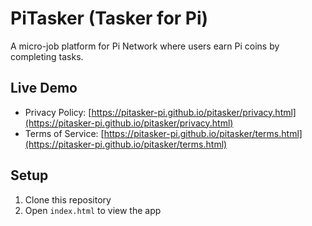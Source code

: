 # PiTasker (Tasker for Pi)
A micro-job platform for Pi Network where users earn Pi coins by completing tasks.

## Live Demo
- Privacy Policy: [https://pitasker-pi.github.io/pitasker/privacy.html](https://pitasker-pi.github.io/pitasker/privacy.html)
- Terms of Service: [https://pitasker-pi.github.io/pitasker/terms.html](https://pitasker-pi.github.io/pitasker/terms.html)

## Setup
1. Clone this repository
2. Open `index.html` to view the app
